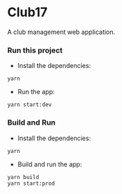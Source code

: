 
# Club17

A club management web application.

### Run this project

- Install the dependencies:
```
yarn
```
- Run the app:
```
yarn start:dev
```
### Build and Run
- Install the dependencies:
```
yarn
```
- Build and run the app:
```
yarn build
yarn start:prod
```

